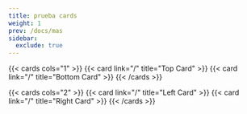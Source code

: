 ```yaml
---
title: prueba cards
weight: 1
prev: /docs/mas
sidebar:
  exclude: true
---
```


{{< cards cols="1" >}}
  {{< card link="/" title="Top Card" >}}
  {{< card link="/" title="Bottom Card" >}}
{{< /cards >}}

{{< cards cols="2" >}}
  {{< card link="/" title="Left Card" >}}
  {{< card link="/" title="Right Card" >}}
{{< /cards >}}